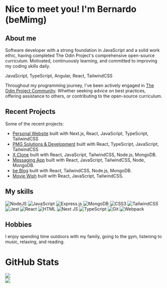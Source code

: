# Nice to meet you! I'm Bernardo (beMimg)

## About me
Software developer with a strong foundation in JavaScript and a solid work ethic, having completed The Odin Project's comprehensive open-source curriculum. Motivated, continuously learning, and committed to improving my coding skills daily.

JavaScript, TypeScript, Angular, React, TailwindCSS

Throughout my programming journey, I've been actively engaged in [The Odin Project Community](https://github.com/TheOdinProject). Whether seeking advice on best practices, offering assistance to others, or contributing to the open-source curriculum.

## Recent Projects

Some of the recent projects:

- [Personal Website](https://github.com/beMimg/bemimg-website) built with Next.js, React, JavaScript, TypeScript, TailwindCSS
- [PMG Solutions & Development](https://github.com/beMimg/PMG) built with React, TypeScript, JavaScript, TailwindCSS
- [X Clone](https://github.com/beMimg/x-clone-frontend) built with React, JavaScript, TailwindCSS, Node.js, MongoDB.
- [Messaging App](https://github.com/beMimg/frontend_messaging_app) built with React, JavaScript, TailwindCSS, Node, MongoDB.
- [be Blog](https://github.com/beMimg/frontend_beBlog) built with React, TailwindCSS, Node.js, MongoDB.
- [Movie Wish](https://github.com/beMimg/movies-app) built with React, JavaScript, TailwindCSS.

## My skills
![NodeJS](https://img.shields.io/badge/Node%20js-339933?style=for-the-badge&logo=nodedotjs&logoColor=white) ![JavaScript](https://img.shields.io/badge/javascript-%23323330.svg?style=for-the-badge&logo=javascript&logoColor=%23F7DF1E) ![Express.js](https://img.shields.io/badge/Express%20js-000000?style=for-the-badge&logo=express&logoColor=white) ![MongoDB](https://img.shields.io/badge/MongoDB-%234ea94b.svg?style=for-the-badge&logo=mongodb&logoColor=white) ![CSS3](https://img.shields.io/badge/css3-%231572B6.svg?style=for-the-badge&logo=css3&logoColor=white) ![TailwindCSS](https://img.shields.io/badge/tailwindcss-%2338B2AC.svg?style=for-the-badge&logo=tailwind-css&logoColor=white) ![Jest](https://img.shields.io/badge/-jest-%23C21325?style=for-the-badge&logo=jest&logoColor=white) ![React](https://img.shields.io/badge/React-20232A?style=for-the-badge&logo=react&logoColor=61DAFB) ![HTML](https://img.shields.io/badge/HTML5-E34F26?style=for-the-badge&logo=html5&logoColor=white) ![Next JS](https://img.shields.io/badge/Next-black?style=for-the-badge&logo=next.js&logoColor=white) ![TypeScript](https://img.shields.io/badge/TypeScript-007ACC?style=for-the-badge&logo=typescript&logoColor=white) ![Git](https://img.shields.io/badge/GIT-E44C30?style=for-the-badge&logo=git&logoColor=white) ![Webpack](https://img.shields.io/badge/Webpack-8DD6F9?style=for-the-badge&logo=Webpack&logoColor=white)

## Hobbies
I enjoy spending time outdoors with my family, going to the gym, listening to music, relaxing, and reading.

# GitHub Stats
![](https://github-readme-streak-stats.herokuapp.com/?user=beMimg&theme=dark&hide_border=false)<br/>
![](https://github-readme-stats.vercel.app/api/top-langs/?username=beMimg&theme=dark&hide_border=false&include_all_commits=false&count_private=false&layout=compact)
